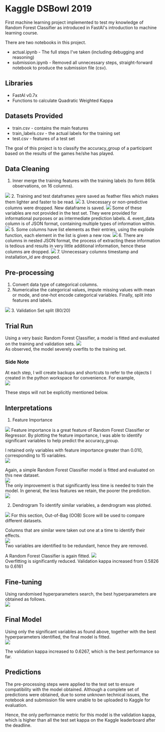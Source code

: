 # Kaggle DSBowl 2019

First machine learning project implemented to test my knowledge of Random Forest Classifier as introduced in FastAI's introduction to machine learning course.

There are two notebooks in this project.  
* actual.ipynb - The full steps I've taken (including debugging and reasoning)
* submission.ipynb - Removed all unnecessary steps, straight-forward notebook to produce the submission file (csv).

## Libraries
* FastAI v0.7x
* Functions to calculate Quadratic Weighted Kappa

## Datasets Provided
* train.csv - contains the main features
* train_labels.csv - the actual labels for the training set
* test.csv - features of a test set

The goal of this project is to classify the accuracy_group of a participant based on the results of the games he/she has played.

## Data Cleaning
1. Inner merge the training features with the training labels (to form 865k observations, on 16 columns).  
<img src="images/innermerge.png">
2. Training and test dataframes were saved as feather files which makes them lighter and faster to be read.  
<img src="images/feather.png">
3. Unecessary or non-predictive columns were dropped. New dataframe is saved.  
<img src="images/drop.png">  
Some of these variables are not provided in the test set. They were provided for informational purposes or as intermediate prediction labels.
4. event_data column is of JSON format, containing multiple types of information within.  
<img src="images/json.png">  
5. Some columns have list elements as their entries, using the explode function, each element in the list is given a new row.
<img src="images/explode.png">  
6. There are columns in nested JSON format, the process of extracting these information is tedious and results in very little additional information, hence these columns are dropped.
<img src="images/dropjson.png">  
7. Unnecessary columns timestamp and installation_id are dropped.

## Pre-processing
1. Convert data type of categorical columns.
2. Numericalise the categorical values, impute missing values with mean or mode, and one-hot encode categorical variables. Finally, split into features and labels.  
<img src="images/procdf.png">  
3. Validation Set split (80/20)

## Trial Run
Using a very basic Random Forest Classifier, a model is fitted and evaluated on the training and validation sets.
<img src="images/trialrun.png">  
As observed, the model severely overfits to the training set.

### Side Note
At each step, I will create backups and shortcuts to refer to the objects I created in the python workspace for convenience. For example,  
<img src="images/backups.png">  

These steps will not be explicitly mentioned below.

## Interpretations
1. Feature Importance  
<img src="images/featimp.png">  
Feature importance is a great feature of Random Forest Classifier or Regressor. By plotting the feature importance, I was able to identify significant variables to help predict the accuracy_group.

I retained only variables with feature importance greater than 0.010, corresponding to 15 variables.  
<img src="images/sigcols.png">  

Again, a simple Random Forest Classifier model is fitted and evaluated on this new dataset.  
<img src="images/trialrun2.png">  
The only improvement is that significantly less time is needed to train the model. In general, the less features we retain, the poorer the prediction.  
<img src="images/featimptab.png">  

2. Dendrogram
To identify similar variables, a dendrogram was plotted.  
<img src="images/dendro.png">  
For this section, Out-of-Bag (OOB) Score will be used to compare different datasets.

Columns that are similar were taken out one at a time to identify their effects.  
<img src="images/oob.png">  
Two variables are identified to be redundant, hence they are removed.

A Random Forest Classifier is again fitted.
<img src="images/trialrun3.png">  
Overfitting is significantly reduced. Validation kappa increased from 0.5826 to 0.6161

## Fine-tuning
Using randomised hyperparameters search, the best hyperparameters are obtained as follows.  
<img src="images/hyperparam.png">  

## Final Model
Using only the significant variables as found above, together with the best hyperparameters identified, the final model is fitted.  
<img src="images/finalmodel.png">  

The validation kappa increased to 0.6267, which is the best performance so far.

## Predictions
The pre-processing steps were applied to the test set to ensure compatibility with the model obtained. Although a complete set of predictions were obtained, due to some unknown technical issues, the notebook and submission file were unable to be uploaded to Kaggle for evaluation.

Hence, the only performance metric for this model is the validation kappa, which is higher than all the test set kappa on the Kaggle leaderboard after the deadline.